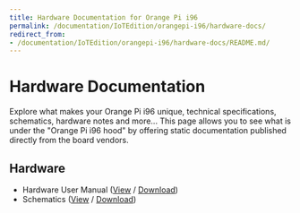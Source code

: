 ```yaml
---
title: Hardware Documentation for Orange Pi i96 
permalink: /documentation/IoTEdition/orangepi-i96/hardware-docs/
redirect_from:
- /documentation/IoTEdition/orangepi-i96/hardware-docs/README.md/
---
```

# Hardware Documentation

Explore what makes your Orange Pi i96 unique, technical specifications, schematics, hardware notes and more... This page allows you to see what is under the "Orange Pi i96 hood" by offering static documentation published directly from the board vendors.

## Hardware

- Hardware User Manual ([View](https://github.com/sdrobertw/documentation/blob/master/IoTEdition/orangepi-i96/hardware-docs/files/OrangePi%20i96%20User%20Manual_v0.9.1.pdf) / [Download](https://github.com/sdrobertw/documentation/raw/master/IoTEdition/orangepi-i96/hardware-docs/files/OrangePi%20i96%20User%20Manual_v0.9.1.pdf))
- Schematics ([View](https://github.com/sdrobertw/documentation/blob/master/IoTEdition/orangepi-i96/hardware-docs/files/orangepi_i96_v1_2-print.pdf) / [Download](https://github.com/sdrobertw/documentation/raw/master/IoTEdition/orangepi-i96/hardware-docs/files/orangepi_i96_v1_2-print.pdf))
